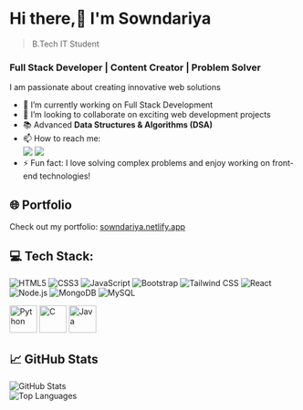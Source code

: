 # Hi there,👋 I'm Sowndariya
> B.Tech IT Student <br>
### Full Stack Developer | Content Creator | Problem Solver

I am passionate about creating innovative web solutions
- 🌱 I’m currently working on Full Stack Development
- 💫 I’m looking to collaborate on exciting web development projects
- 📚 Advanced **Data Structures & Algorithms (DSA)** 
- 📫 How to reach me:
  <br />[<img src="https://img.shields.io/badge/Gmail-D14836?style=for-the-badge&logo=gmail&logoColor=white" />](mailto:sowndariyadeveloper@gmail.com)  [<img src="https://img.shields.io/badge/LinkedIn-0077B5?style=for-the-badge&logo=linkedin&logoColor=white" />](https://www.linkedin.com/in/sowndariya-k/)  
- ⚡ Fun fact: I love solving complex problems and enjoy working on front-end technologies!
  <br>

  
## 🌐 **Portfolio**
Check out my portfolio: [sowndariya.netlify.app](https://sowndariya-k.netlify.app/)
</br>


## 💻 Tech Stack:
![HTML5](https://img.shields.io/badge/HTML5-000000?style=for-the-badge&logo=html5&logoColor=E34F26&width=100) 
![CSS3](https://img.shields.io/badge/CSS3-000000?style=for-the-badge&logo=css3&logoColor=1572B6&width=100) 
![JavaScript](https://img.shields.io/badge/JavaScript-000000?style=for-the-badge&logo=javascript&logoColor=F7DF1E&width=100) 
![Bootstrap](https://img.shields.io/badge/Bootstrap-000000?style=for-the-badge&logo=bootstrap&logoColor=563D7C&width=100) 
![Tailwind CSS](https://img.shields.io/badge/Tailwind%20CSS-000000?style=for-the-badge&logo=tailwind-css&logoColor=06B6D4&width=100)
![React](https://img.shields.io/badge/React-000000?style=for-the-badge&logo=react&logoColor=61DAFB&width=100) <br>
![Node.js](https://img.shields.io/badge/Node.js-000000?style=for-the-badge&logo=node.js&logoColor=68A063&width=100)
![MongoDB](https://img.shields.io/badge/MongoDB-000000?style=for-the-badge&logo=mongodb&logoColor=47A248&width=100) 
![MySQL](https://img.shields.io/badge/MySQL-000000?style=for-the-badge&logo=mysql&logoColor=00758F&width=100)

<p>
  <img width="48" height="48" src="https://img.icons8.com/color/48/python--v1.png" alt="Python"/> 
  <img width="48" height="48" src="https://img.icons8.com/color/48/c-programming.png" alt="C"/>
  <img width="48" height="48" src="https://img.icons8.com/color/48/java-coffee-cup-logo--v1.png" alt="Java"/> 
</p>



## 📈 **GitHub Stats**
![GitHub Stats](https://github-readme-stats.vercel.app/api?username=sowndariya-k&show_icons=true&theme=dark&bg_color=000000) <br>
![Top Languages](https://github-readme-stats.vercel.app/api/top-langs/?username=sowndariya-k&layout=compact&theme=dark&bg_color=000000)








